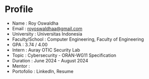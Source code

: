 # Profile
* Name : Roy Oswaldha
* Email : royoswaldhaa@gmail.com
* University : Universitas Indonesia
* Faculty/School : Computer Engineering, Faculty of Engineering
* GPA : 3.74 / 4.00
* Intern : Auray OTIC Security Lab
* Topic : Cybersecurity - ORAN-WG11 Specification
* Duration : June 2024 - August 2024
* Mentor :
* Portofolio : LinkedIn, Resume
